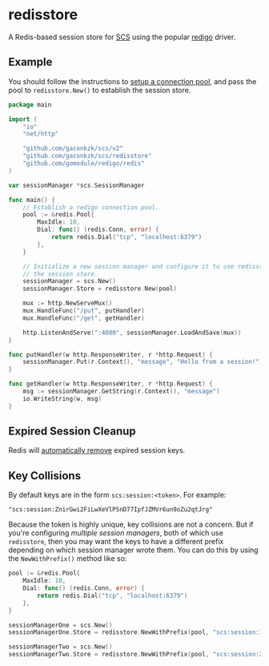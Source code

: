 # redisstore

A Redis-based session store for [SCS](https://github.com/gaconkzk/scs) using the popular [redigo](https://github.com/gomodule/redigo) driver.

## Example

You should follow the instructions to [setup a connection pool](https://godoc.org/github.com/gomodule/redigo/redis#Pool), and pass the pool to `redisstore.New()` to establish the session store.

```go
package main

import (
	"io"
	"net/http"

	"github.com/gaconkzk/scs/v2"
	"github.com/gaconkzk/scs/redisstore"
	"github.com/gomodule/redigo/redis"
)

var sessionManager *scs.SessionManager

func main() {
	// Establish a redigo connection pool.
	pool := &redis.Pool{
		MaxIdle: 10,
		Dial: func() (redis.Conn, error) {
			return redis.Dial("tcp", "localhost:6379")
		},
	}

	// Initialize a new session manager and configure it to use redisstore as
	// the session store.
	sessionManager = scs.New()
	sessionManager.Store = redisstore.New(pool)

	mux := http.NewServeMux()
	mux.HandleFunc("/put", putHandler)
	mux.HandleFunc("/get", getHandler)

	http.ListenAndServe(":4000", sessionManager.LoadAndSave(mux))
}

func putHandler(w http.ResponseWriter, r *http.Request) {
	sessionManager.Put(r.Context(), "message", "Hello from a session!")
}

func getHandler(w http.ResponseWriter, r *http.Request) {
	msg := sessionManager.GetString(r.Context(), "message")
	io.WriteString(w, msg)
}
```

## Expired Session Cleanup

Redis will [automatically remove](http://redis.io/commands/expire#how-redis-expires-keys) expired session keys.

## Key Collisions

By default keys are in the form `scs:session:<token>`. For example:

```
"scs:session:ZnirGwi2FiLwXeVlP5nD77IpfJZMVr6un9oZu2qtJrg"
```

Because the token is highly unique, key collisions are not a concern. But if you're configuring *multiple session managers*, both of which use `redisstore`, then you may want the keys to have a different prefix depending on which session manager wrote them. You can do this by using the `NewWithPrefix()` method like so:

```go
pool := &redis.Pool{
    MaxIdle: 10,
    Dial: func() (redis.Conn, error) {
        return redis.Dial("tcp", "localhost:6379")
    },
}

sessionManagerOne = scs.New()
sessionManagerOne.Store = redisstore.NewWithPrefix(pool, "scs:session:1:")

sessionManagerTwo = scs.New()
sessionManagerTwo.Store = redisstore.NewWithPrefix(pool, "scs:session:2:")
```
